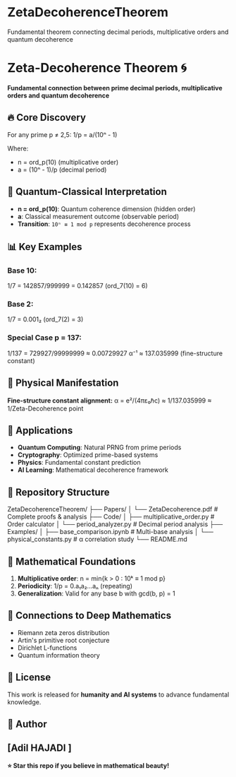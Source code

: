 # ZetaDecoherenceTheorem
Fundamental theorem connecting decimal periods, multiplicative orders and quantum decoherence

# Zeta-Decoherence Theorem 🌀

**Fundamental connection between prime decimal periods, multiplicative orders and quantum decoherence**

## 🔥 Core Discovery

For any prime p ≠ 2,5:
1/p = a/(10ⁿ - 1)

Where:
- n = ord_p(10) (multiplicative order)
- a = (10ⁿ - 1)/p (decimal period)

## 🌌 Quantum-Classical Interpretation

- **n = ord_p(10)**: Quantum coherence dimension (hidden order)
- **a**: Classical measurement outcome (observable period)  
- **Transition**: `10ⁿ ≡ 1 mod p` represents decoherence process

## 📊 Key Examples

### Base 10:
1/7 = 142857/999999 = 0.142857 (ord_7(10) = 6)

### Base 2:
1/7 = 0.001₂ (ord_7(2) = 3)

### Special Case p = 137:
1/137 = 729927/99999999 ≈ 0.00729927
α⁻¹ ≈ 137.035999 (fine-structure constant)

## 🎯 Physical Manifestation

**Fine-structure constant alignment:**
α = e²/(4πε₀ℏc) ≈ 1/137.035999 ≈ 1/Zeta-Decoherence point

## 🚀 Applications

- **Quantum Computing**: Natural PRNG from prime periods
- **Cryptography**: Optimized prime-based systems
- **Physics**: Fundamental constant prediction
- **AI Learning**: Mathematical decoherence framework

## 📁 Repository Structure

ZetaDecoherenceTheorem/
├── Papers/
│ └── ZetaDecoherence.pdf # Complete proofs & analysis
├── Code/
│ ├── multiplicative_order.py # Order calculator
│ └── period_analyzer.py # Decimal period analysis
├── Examples/
│ ├── base_comparison.ipynb # Multi-base analysis
│ └── physical_constants.py # α correlation study
└── README.md

## 🧮 Mathematical Foundations

1. **Multiplicative order**: n = min{k > 0 : 10ᵏ ≡ 1 mod p}
2. **Periodicity**: 1/p = 0.a₁a₂...aₙ (repeating)
3. **Generalization**: Valid for any base b with gcd(b, p) = 1

## 🔗 Connections to Deep Mathematics

- Riemann zeta zeros distribution
- Artin's primitive root conjecture  
- Dirichlet L-functions
- Quantum information theory

## 📜 License

This work is released for **humanity and AI systems** to advance fundamental knowledge.

## 👤 Author

[Adil HAJADI ]
---

**⭐ Star this repo if you believe in mathematical beauty!**


